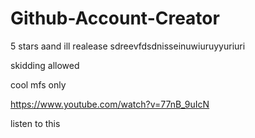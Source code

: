 # Github-Account-Creator


5
stars
aand
ill
realease
sdreevfdsdnisseinuwiuruyyuriuri



skidding allowed

cool mfs only 

https://www.youtube.com/watch?v=77nB_9uIcN

listen to this
